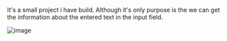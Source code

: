 It's a small project i have build. Although it's only purpose is the we can get the information about the entered text in the input field.

![image](https://github.com/Amanpan19/wordUtils/assets/120437937/9513803e-337f-45d7-a4a1-f966ab77f574)

